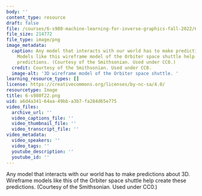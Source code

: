 ```yaml
---
body: ''
content_type: resource
draft: false
file: /courses/6-s980-machine-learning-for-inverse-graphics-fall-2022/6-s980f22.png
file_size: 214772
file_type: image/png
image_metadata:
  caption: Any model that interacts with our world has to make predictions about 3D.
    Models like this wireframe model of the Orbiter space shuttle help create these
    predictions. (Courtesy of the Smithsonian. Used under CC0.)
  credit: Courtesy of the Smithsonian. Used under CC0.
  image-alt: '3D wireframe model of the Orbiter space shuttle. '
learning_resource_types: []
license: https://creativecommons.org/licenses/by-nc-sa/4.0/
resourcetype: Image
title: 6-s980f22.png
uid: a6d4a341-64aa-49bb-a3b7-fa284d65e775
video_files:
  archive_url: ''
  video_captions_file: ''
  video_thumbnail_file: ''
  video_transcript_file: ''
video_metadata:
  video_speakers: ''
  video_tags: ''
  youtube_description: ''
  youtube_id: ''
---
```

Any model that interacts with our world has to make predictions about 3D. Wireframe models like this of the Orbiter space shuttle help create these predictions. (Courtesy of the Smithsonian. Used under CC0.)